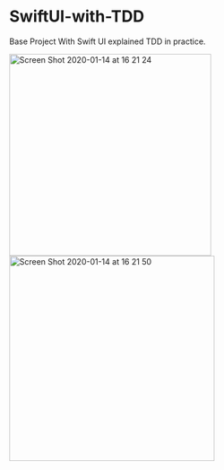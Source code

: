# SwiftUI-with-TDD
Base Project With Swift UI explained TDD in practice.

<img width="360" alt="Screen Shot 2020-01-14 at 16 21 24" src="https://user-images.githubusercontent.com/7174879/72347817-04dc1200-36ea-11ea-8d99-6cc7b08ee0f0.png">
<img width="366" alt="Screen Shot 2020-01-14 at 16 21 50" src="https://user-images.githubusercontent.com/7174879/72347818-0574a880-36ea-11ea-96e6-1a909044d3f0.png">

